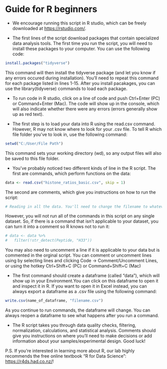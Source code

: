 Guide for R beginners
================

  - We encourage running this script in R studio, which can be freely
    downloaded at <https://rstudio.com/>.

  - The first lines of the script download packages that contain
    specialized data analysis tools. The first time you run the script,
    you will need to install these packages to your computer. You can
    use the following code:

<!-- end list -->

``` r
install.packages("tidyverse")
```

This command will then install the tidyverse package (and let you know
if any errors occured during installation). You’ll need to repeat this
command for each package listed in lines 1-15. After you install
pacakages, you can use the library(tidyverse) commands to load each
package.

  - To run code in R studio, click on a line of code and push Ctrl+Enter
    (PC) or Command+Enter (Mac). The code will show up in the console,
    which will also indicate whether there were any errors (errors
    generally show up as red text).

  - The first step is to load your data into R using the read.csv
    command. However, R may not know where to look for your .csv file.
    To tell R which file folder you’ve to look in, use the following
    command:

<!-- end list -->

``` r
setwd("C:/User/File Path")
```

This command sets your working directory (wd), so any output files will
also be saved to this file folder.

  - You’ve probably noticed two different kinds of line in the R script.
    The first are commands, which perform functions on the data:

<!-- end list -->

``` r
data <- read.csv("histone_ratios_basic.csv", skip = 1)
```

The second are comments, which give you instructions on how to run the
script:

``` r
# Reading in all the data. You'll need to change the filename to whatever matches your file
```

However, you will not run all of the commands in this script on any
single dataset. So, if there is a command that isn’t applicable to your
dataset, you can turn it into a comment so R knows not to run it:

``` r
# data <- data %>% 
#   filter(!str_detect(Peptide, "H33"))
```

You may also need to uncomment a line if it is applicable to your data
but is commented in the orginal script. You can comment or uncomment
lines using by selecting lines and clicking Code -\> Comment/Uncomment
Lines, or using the hotkey Ctrl+Shift+C (PC) or Command+Shift+C (Mac)

  - The first command should create a dataframe (called “data”), which
    will show up in your Environment.You can click on this dataframe to
    open it and inspect it in R. If you want to open it in Excel
    instead, you can always export a dataframe as a .csv file using the
    following command:

<!-- end list -->

``` r
write.csv(name_of_dataframe, "filename.csv")
```

As you continue to run commands, the dataframe will change. You can
always reopen a dataframe to see what happens after you run a command.

  - The R script takes you through data quality checks, filtering,
    normalization, calculations, and statistical analysis. Comments
    should give you instructions on where you’ll need to make decisions
    or add information about your samples/experimental design. Good
    luck\!

P.S. If you’re interested in learning more about R, our lab highly
recommends the free online textbook “R for Data Science”:
<https://r4ds.had.co.nz/>\!
